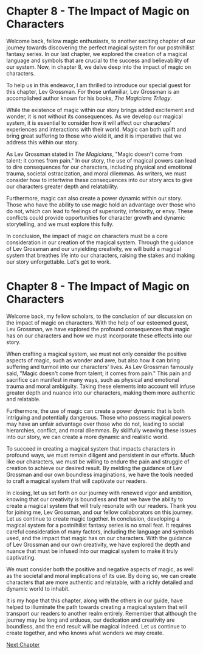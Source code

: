 # Chapter 8 - The Impact of Magic on Characters

Welcome back, fellow magic enthusiasts, to another exciting chapter of our journey towards discovering the perfect magical system for our postnihilist fantasy series. In our last chapter, we explored the creation of a magical language and symbols that are crucial to the success and believability of our system. Now, in chapter 8, we delve deep into the impact of magic on characters.

To help us in this endeavor, I am thrilled to introduce our special guest for this chapter, Lev Grossman. For those unfamiliar, Lev Grossman is an accomplished author known for his books, _The Magicians Trilogy_. 

While the existence of magic within our story brings added excitement and wonder, it is not without its consequences. As we develop our magical system, it is essential to consider how it will affect our characters’ experiences and interactions with their world. Magic can both uplift and bring great suffering to those who wield it, and it is imperative that we address this within our story.

As Lev Grossman stated in _The Magicians_, "Magic doesn't come from talent; it comes from pain." In our story, the use of magical powers can lead to dire consequences for our characters, including physical and emotional trauma, societal ostracization, and moral dilemmas. As writers, we must consider how to intertwine these consequences into our story arcs to give our characters greater depth and relatability.

Furthermore, magic can also create a power dynamic within our story. Those who have the ability to use magic hold an advantage over those who do not, which can lead to feelings of superiority, inferiority, or envy. These conflicts could provide opportunities for character growth and dynamic storytelling, and we must explore this fully.

In conclusion, the impact of magic on characters must be a core consideration in our creation of the magical system. Through the guidance of Lev Grossman and our unyielding creativity, we will build a magical system that breathes life into our characters, raising the stakes and making our story unforgettable. Let's get to work.
# Chapter 8 - The Impact of Magic on Characters

Welcome back, my fellow scholars, to the conclusion of our discussion on the impact of magic on characters. With the help of our esteemed guest, Lev Grossman, we have explored the profound consequences that magic has on our characters and how we must incorporate these effects into our story.

When crafting a magical system, we must not only consider the positive aspects of magic, such as wonder and awe, but also how it can bring suffering and turmoil into our characters' lives. As Lev Grossman famously said, "Magic doesn't come from talent; it comes from pain." This pain and sacrifice can manifest in many ways, such as physical and emotional trauma and moral ambiguity. Taking these elements into account will infuse greater depth and nuance into our characters, making them more authentic and relatable.

Furthermore, the use of magic can create a power dynamic that is both intriguing and potentially dangerous. Those who possess magical powers may have an unfair advantage over those who do not, leading to social hierarchies, conflict, and moral dilemmas. By skillfully weaving these issues into our story, we can create a more dynamic and realistic world.

To succeed in creating a magical system that impacts characters in profound ways, we must remain diligent and persistent in our efforts. Much like our characters, we must be willing to endure the pain and struggle of creation to achieve our desired result. By melding the guidance of Lev Grossman and our own boundless imaginations, we have the tools needed to craft a magical system that will captivate our readers.

In closing, let us set forth on our journey with renewed vigor and ambition, knowing that our creativity is boundless and that we have the ability to create a magical system that will truly resonate with our readers. Thank you for joining me, Lev Grossman, and our fellow collaborators on this journey. Let us continue to create magic together.
In conclusion, developing a magical system for a postnihilist fantasy series is no small feat. It requires careful consideration of many factors, including the language and symbols used, and the impact that magic has on our characters. With the guidance of Lev Grossman and our own creativity, we have explored the depth and nuance that must be infused into our magical system to make it truly captivating.

We must consider both the positive and negative aspects of magic, as well as the societal and moral implications of its use. By doing so, we can create characters that are more authentic and relatable, with a richly detailed and dynamic world to inhabit.

It is my hope that this chapter, along with the others in our guide, have helped to illuminate the path towards creating a magical system that will transport our readers to another realm entirely. Remember that although the journey may be long and arduous, our dedication and creativity are boundless, and the end result will be magical indeed. Let us continue to create together, and who knows what wonders we may create.


[Next Chapter](09_Chapter09.md)